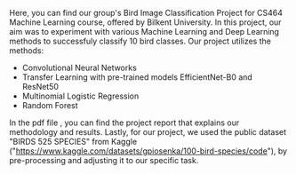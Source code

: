 Here, you can find our group's Bird Image Classification Project for CS464 Machine Learning course, offered by Bilkent University. In this project, our aim was to experiment with various Machine Learning and Deep Learning methods to successfuly classify 10 bird classes. Our project utilizes the methods:
* Convolutional Neural Networks
* Transfer Learning with pre-trained models EfficientNet-B0 and ResNet50
* Multinomial Logistic Regression
* Random Forest

In the pdf file , you can find the project report that explains our methodology and results. Lastly, for our project, we used the public dataset "BIRDS 525 SPECIES" from Kaggle ("https://www.kaggle.com/datasets/gpiosenka/100-bird-species/code"), by pre-processing and adjusting it to our specific task.
